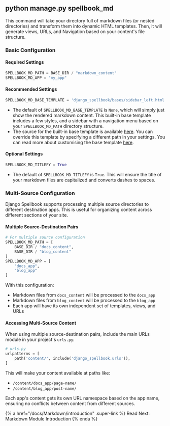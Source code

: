 ## python manage.py spellbook_md

This command will take your directory full of markdown files (or nested directories) and transform them into dynamic HTML templates. Then, it will generate views, URLs, and Navigation based on your content's file structure.

### Basic Configuration

#### **Required Settings**

```python
SPELLBOOK_MD_PATH = BASE_DIR / "markdown_content"
SPELLBOOK_MD_APP = "my_app"
```

#### **Recommended Settings**

```python
SPELLBOOK_MD_BASE_TEMPLATE = 'django_spellbook/bases/sidebar_left.html'
```

- The default of `SPELLBOOK_MD_BASE_TEMPLATE` is `None`, which will simply just show the rendered markdown content. This built-in base template includes a few styles, and a sidebar with a navigation menu based on your `SPELLBOOK_MD_PATH` directory structure.
- The source for the built-in base template is available [here](https://github.com/smattymatty/django_spellbook/blob/main/django_spellbook/templates/django_spellbook/bases/sidebar_left.html). You can override this template by specifying a different path in your settings. You can read more about customising the base template [here](#).

#### **Optional Settings**

```python
SPELLBOOK_MD_TITLEFY = True
```

- The default of `SPELLBOOK_MD_TITLEFY` is `True`. This will ensure the title of your markdown files are capitalized and converts dashes to spaces.

### Multi-Source Configuration

Django Spellbook supports processing multiple source directories to different destination apps. This is useful for organizing content across different sections of your site.

#### **Multiple Source-Destination Pairs**

```python
# For multiple source configuration
SPELLBOOK_MD_PATH = [
    BASE_DIR / "docs_content",
    BASE_DIR / "blog_content"
]
SPELLBOOK_MD_APP = [
    "docs_app",
    "blog_app"
]
```

With this configuration:

- Markdown files from `docs_content` will be processed to the `docs_app`
- Markdown files from `blog_content` will be processed to the `blog_app`
- Each app will have its own independent set of templates, views, and URLs

#### **Accessing Multi-Source Content**

When using multiple source-destination pairs, include the main URLs module in your project's `urls.py`:

```python
# urls.py
urlpatterns = [
    path('content/', include('django_spellbook.urls')),
]
```

This will make your content available at paths like:

- `/content/docs_app/page-name/`
- `/content/blog_app/post-name/`

Each app's content gets its own URL namespace based on the app name, ensuring no conflicts between content from different sources.

{% a href="/docs/Markdown/introduction" .super-link %}
Read Next: Markdown Module Introduction
{% enda %}